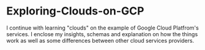 # Exploring-Clouds-on-GCP
I continue with learning "clouds" on the example of Google Cloud Platfrom's services. I enclose my insights, schemas and explanation on how the things work as well as some differences between other cloud services providers.

